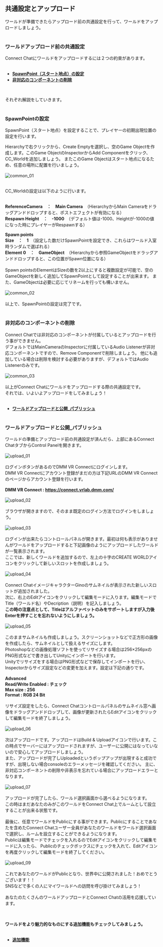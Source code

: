 ## 共通設定とアップロード
ワールドが準備できたらアップロード前の共通設定を行って、ワールドをアップロードしましょう。  
<br>

### ワールドアップロード前の共通設定

Connect Chatにワールドをアップロードするには２つの約束があります。  
<br>
- **[SpawnPoint（スタート地点）の設定](10-tutorial-world-upload.md#spawnpointの設定)**
- **[非対応のコンポーネントの削除](10-tutorial-world-upload.md#非対応のコンポーネントの削除)**
<br>

それぞれ解説をしていきます。
<br><br>
### SpawnPointの設定

SpawnPoint（スタート地点）を設定することで、プレイヤーの初期出現位置の設定を行います。

Hierarchyで右クリックから、Create Emptyを選択し、空のGame Objectを作成します。このGame ObjectのInspectorからAdd Componentをクリック、CC_Worldを追加しましょう。
またこのGame Objectはスタート地点になるため、任意の場所に配置を行いましょう。
<br><br>
![common_01](https://user-images.githubusercontent.com/68273442/124908004-ccd63680-e023-11eb-9937-b3fb870438c9.png)
<br><br>

CC_Worldの設定は以下のように行います。  
<br>

**ReferenceCamera　：　Main Camera**　（HierarchyからMain Cameraをドラッグアンドドロップすると、ポストエフェクトが有効になる）  
**Respawn Height　：　-1000**　（デフォルト値は-1000、Heightが-1000の値になった時にプレイヤーがRespawnする）　　

**Spawn points**  
**Size　：　1**　（設定した数だけSpawnPointを設定でき、これらはワールド入室時ランダムで選ばれる）  
**Element 0　：　GameObject**　（Hierarchyから参照GameObjectをドラッグアンドドロップすると、この位置がSpawn位置になる）  
<br>
Spawn pointsのElementはSizeの数を2以上にすると複数設定が可能で、空のGameObjectを新しく追加してSpawnPointとして設定することが出来ます。
また、GameObjectは必要に応じてリネームを行っても構いません。  
<br>
![common_02](https://user-images.githubusercontent.com/68273442/124909689-b9c46600-e025-11eb-987e-3dbb89adc289.png)
<br><br>
以上で、SpawnPointの設定は完了です。    
<br>
### 非対応のコンポーネントの削除

Connect Chatでは非対応のコンポーネントが付属しているとアップロードを行う事ができません。  
デフォルトではMainCameraのInspectorに付属しているAudio Listenerが非対応コンポーネントですので、Remove Componentで削除しましょう。
他にも追加している場合は削除を検討する必要がありますが、デフォルトではAudio Listenerのみです。  
<br>
![common_03](https://user-images.githubusercontent.com/68273442/124911517-cb0e7200-e027-11eb-804f-df1105e5c2bf.png)
<br><br>
以上がConnect Chatにワールドをアップロードする際の共通設定です。  
それでは、いよいよアップロードをしてみましょう！  
<br>
- **[ワールドアップロードと公開_パブリッシュ](10-tutorial-world-upload.md#ワールドアップロードと公開_パブリッシュ)**
<br><br>

### ワールドアップロードと公開_パブリッシュ

ワールドの準備とアップロード前の共通設定が済んだら、上部にあるConnect ChatタブからControl Panelを開きます。  
<br>
![upload_01](https://user-images.githubusercontent.com/68273442/124913619-4e30c780-e02a-11eb-942b-7ea465a6b6dd.png)
<br><br>
ログインボタンがあるのでDMM VR Connectにログインします。  
DMM VR Connectにアカウント登録がまだの方は下記URLのDMM VR Connectのページからアカウント登録を行います。
<br><br>
**DMM VR Connect : https://connect.vrlab.dmm.com/**
<br><br>
![upload_02](https://user-images.githubusercontent.com/68273442/124914164-00688f00-e02b-11eb-804b-8fe846c14689.png)
<br><br>
ブラウザが開きますので、そのまま既定のログイン方法でログインをしましょう。  
<br>
![upload_03](https://user-images.githubusercontent.com/68273442/124914730-a916ee80-e02b-11eb-9c0e-c9eed1b0b996.png)
<br><br>
ログインが出来たらコントロールパネルが開きます。最初は何も表示がありませんがワールドをアップロードすると下記画像のようにアップロードしたワールドが一覧表示されます。  
ここでは、新しくワールドを追加するので、左上の十字のCREATE WORLDアイコンをクリックして新しいスロットを作成しましょう。  
<br>
![upload_04](https://user-images.githubusercontent.com/68273442/125073380-cf559080-e0f6-11eb-81ca-6d9867185449.png)
<br><br>
Connect ChatイメージキャラクターGinoのサムネイルが表示された新しいスロットが追加されました。  
次に、右上のEditアイコンをクリックして編集モードに入ります。編集モードでTitle（ワールド名）やDecription（説明）を記入しましょう。  
**この時の注意点として、Titleはアルファベットのみをサポートしますが入力後Enterを押すことを忘れないようにしましょう。**  
<br>
![upload_05](https://user-images.githubusercontent.com/68273442/124915869-fc3d7100-e02c-11eb-96a8-b6341dac1273.png)
<br><br>
このままサムネイルも作成しましょう。スクリーンショットなどで正方形の画像を作成したら、サムネイルとして扱えるサイズにします。  
Photoshopなどの画像処理ソフトを使ってリサイズする場合は256×256pxのPNG形式などで書き出してUnityにインポートを行います。  
Unityでリサイズをする場合はPNG形式などで保存してインポートを行い、Inspectorからサイズ設定などの変更を加えます。設定は下記の通りです。  
<br>
**Advanced  
Read/Write Enabled : チェック  
Max size : 256  
Format : RGB 24 Bit**  
<br>
リサイズ設定をしたら、Connect Chatコントロールパネルのサムネイル窓へ画像をドラッグアンドドロップして、画像が更新されたらEditアイコンをクリックして編集モードを終了しましょう。  
<br>
![upload_06](https://user-images.githubusercontent.com/68273442/124921686-9bfdfd80-e033-11eb-88a8-5ca3d34fca47.png)
<br><br>
次はアップロードです。アップロードはBuild & Uploadアイコンで行います。この時点でサーバーにはアップロードされますが、ユーザーに公開にはなっていないので安心してアップロードしましょう。  
また、アップロードが完了しUploadedというポップアップが出現すると成功ですが、出現しない場合consoleのエラーメッセージを確認してください。
主に、非対応コンポーネントの削除や非表示を忘れている場合にアップロードエラーとなります。  
<br>
![upload_07](https://user-images.githubusercontent.com/68273442/124922757-ca300d00-e034-11eb-8f70-8555a95b8520.png)
<br><br>
アップロードが完了したら、ワールド選択画面から選べるようになります。  
この時はまだあなたのみがこのワールドをConnect Chat上でルームとして設立することが出来る状態です。
<br><br>
最後に、任意でワールドをPublicにする事ができます。Publicにすることであなたを含めたConnect Chatユーザー全員があなたのワールドをワールド選択画面で選択し、ルームを設立することができるようになります。  
Publicは編集モードでチェックを入れるのでEditアイコンをクリックして編集モードに入ったら、
Publicのチェックボックスにチェックを入れて、Editアイコンを再度クリックして編集モードを終了してください。  
<br>
![upload_09](https://user-images.githubusercontent.com/68273442/124924696-ac63a780-e036-11eb-92de-5cbcd3348cfb.png)
<br><br>
これであなたのワールドがPublicとなり、世界中に公開されました！おめでとうございます！！  
SNSなどで多くの人にマイワールドへの訪問を呼び掛けてみましょう！  
<br>
あなたのたくさんのワールドアップロードとConnect Chatの活用を応援しています。  
<br><br>

**ワールドをより魅力的なものにする追加機能もチェックしてみましょう。**  
<br>
- **[追加機能](11-tutorial-additional-features.md#追加機能)**
